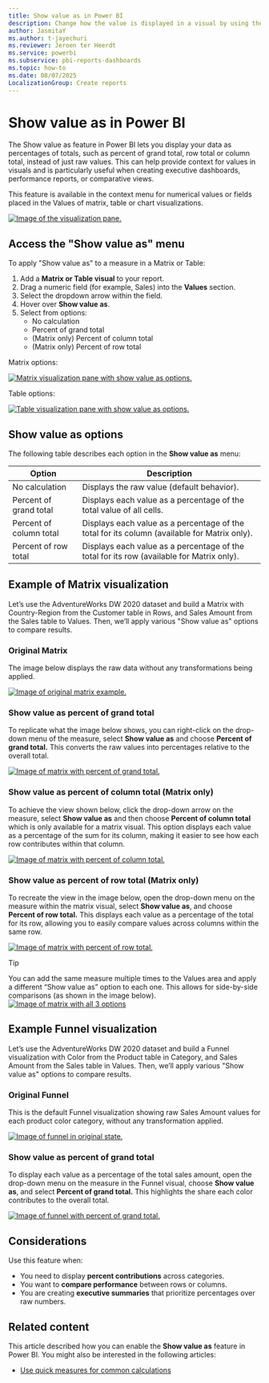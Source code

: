 ```yaml
---
title: Show value as in Power BI
description: Change how the value is displayed in a visual by using the Show value as capability in the Visualizations pane.
author: JasmitaY
ms.author: t-jayechuri
ms.reviewer: Jeroen ter Heerdt
ms.service: powerbi
ms.subservice: pbi-reports-dashboards
ms.topic: how-to
ms.date: 08/07/2025
LocalizationGroup: Create reports
---
```

# Show value as in Power BI

The Show value as feature in Power BI lets you display your data as percentages of totals, such as percent of grand total, row total or column total, instead of just raw values. This can help provide context for values in visuals and is particularly useful when creating executive dashboards, performance reports, or comparative views.

This feature is available in the context menu for numerical values or fields placed in the Values of matrix, table or chart visualizations.

[ ![Image of the visualization pane.](media/desktop-show-value-as/show-value-as-dropdown.png)](media/desktop-show-value-as/show-value-as-dropdown.png#lightbox)

## Access the "Show value as" menu

To apply "Show value as" to a measure in a Matrix or Table:
  1. Add a **Matrix or Table visual** to your report.
  1. Drag a numeric field (for example, Sales) into the **Values** section.
  1. Select the dropdown arrow within the field.
  1. Hover over **Show value as**.
  1. Select from options:
		- No calculation
  		- Percent of grand total
		- (Matrix only) Percent of column total
		- (Matrix only) Percent of row total

Matrix options:

[ ![Matrix visualization pane with show value as options.](media/desktop-show-value-as/show-value-as-matrix-options.png)](media/desktop-show-value-as/show-value-as-matrix-options.png#lightbox)

Table options:

[ ![Table visualization pane with show value as options.](media/desktop-show-value-as/show-value-as-table-options.png)](media/desktop-show-value-as/show-value-as-table-options.png#lightbox)

## Show value as options
The following table describes each option in the **Show value as** menu:

|**Option**  |**Description**  |
|---------|---------|
|No calculation     |Displays the raw value (default behavior).         |
|Percent of grand total     |Displays each value as a percentage of the total value of all cells.         |
|Percent of column total     |Displays each value as a percentage of the total for its column (available for Matrix only).         |
|Percent of row total     |Displays each value as a percentage of the total for its row (available for Matrix only).        |

## Example of Matrix visualization

Let’s use the AdventureWorks DW 2020 dataset and build a Matrix with Country-Region from the Customer table in Rows, and Sales Amount from the Sales table to Values. Then, we’ll apply various "Show value as" options to compare results.

### Original Matrix
The image below displays the raw data without any transformations being applied.

[ ![Image of original matrix example.](media/desktop-show-value-as/show-value-as-original-matrix.png)](media/desktop-show-value-as/show-value-as-original-matrix.png#lightbox)

### Show value as percent of grand total
To replicate what the image below shows, you can right-click on the drop-down menu of the measure, select **Show value as** and choose **Percent of grand total.** This converts the raw values into percentages relative to the overall total.

[ ![Image of matrix with percent of grand total.](media/desktop-show-value-as/show-value-as-grand-total.png)](media/desktop-show-value-as/show-value-as-grand-total.png#lightbox)

### Show value as percent of column total (Matrix only)
To achieve the view shown below, click the drop-down arrow on the measure, select **Show value as** and then choose **Percent of column total** which is only available for a matrix visual. This option displays each value as a percentage of the sum for its column, making it easier to see how each row contributes within that column.

[ ![Image of matrix with percent of column total.](media/desktop-show-value-as/show-value-as-column-total.png)](media/desktop-show-value-as/show-value-as-column-total.png#lightbox)

### Show value as percent of row total (Matrix only)
To recreate the view in the image below, open the drop-down menu on the measure within the matrix visual, select **Show value as**, and choose **Percent of row total.** This displays each value as a percentage of the total for its row, allowing you to easily compare values across columns within the same row.

[ ![Image of matrix with percent of row total.](media/desktop-show-value-as/show-value-as-row-total.png)](media/desktop-show-value-as/show-value-as-row-total.png#lightbox)

> [!Tip]
> You can add the same measure multiple times to the Values area and apply a different “Show value as” option to each one. This allows for side-by-side comparisons (as shown in the image below).
> [ ![Image of matrix with all 3 options](media/desktop-show-value-as/show-value-as-all-amounts.png)](media/desktop-show-value-as/show-value-as-all-amounts.png#lightbox)

## Example Funnel visualization

Let’s use the AdventureWorks DW 2020 dataset and build a Funnel visualization with Color from the Product table in Category, and Sales Amount from the Sales table in Values. Then, we’ll apply various "Show value as" options to compare results.

### Original Funnel
This is the default Funnel visualization showing raw Sales Amount values for each product color category, without any transformation applied.

[ ![Image of funnel in original state.](media/desktop-show-value-as/show-value-as-funnel-original.png)](media/desktop-show-value-as/show-value-as-funnel-original.png#lightbox)

### Show value as percent of grand total
To display each value as a percentage of the total sales amount, open the drop-down menu on the measure in the Funnel visual, choose **Show value as**, and select **Percent of grand total.** This highlights the share each color contributes to the overall total.

[ ![Image of funnel with percent of grand total.](media/desktop-show-value-as/show-value-as-funnel-grand.png)](media/desktop-show-value-as/show-value-as-funnel-grand.png#lightbox)

## Considerations

Use this feature when:
- You need to display **percent contributions** across categories.
- You want to **compare performance** between rows or columns.
- You are creating **executive summaries** that prioritize percentages over raw numbers.

## Related content

This article described how you can enable the **Show value as** feature in Power BI. You might also be interested in the following articles:

* [Use quick measures for common calculations](../transform-model/desktop-quick-measures.md)
